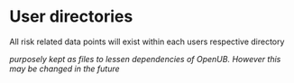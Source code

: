 # User directories
All risk related data points will exist within each users respective directory

*purposely kept as files to lessen dependencies of OpenUB. However this may be changed in the future*
